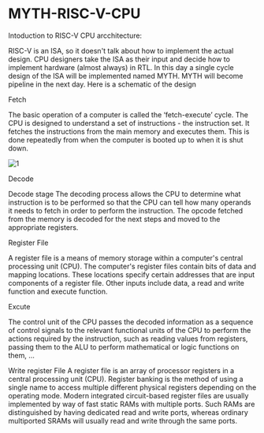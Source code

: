 # MYTH-RISC-V-CPU

Intoduction to RISC-V CPU arcchitecture:

RISC-V is an ISA, so it doesn't talk about how to implement the actual design. CPU designers take the ISA as their input and decide how to implement hardware (almost always) in RTL. In this day a single cycle design of the ISA will be implemented named MYTH. MYTH will become pipeline in the next day. Here is a schematic of the design


Fetch

The basic operation of a computer is called the ‘fetch-execute’ cycle. The CPU is designed to understand a set of instructions - the instruction set. It fetches the instructions from the main memory and executes them. This is done repeatedly from when the computer is booted up to when it is shut down.

![1](https://user-images.githubusercontent.com/67355283/165024096-cfbce379-92bc-453e-a46b-cb758725610f.PNG)


Decode

Decode stage The decoding process allows the CPU to determine what instruction is to be performed so that the CPU can tell how many operands it needs to fetch in order to perform the instruction. The opcode fetched from the memory is decoded for the next steps and moved to the appropriate registers.

Register File

A register file is a means of memory storage within a computer's central processing unit (CPU). The computer's register files contain bits of data and mapping locations. These locations specify certain addresses that are input components of a register file. Other inputs include data, a read and write function and execute function.

Excute

The control unit of the CPU passes the decoded information as a sequence of control signals to the relevant functional units of the CPU to perform the actions required by the instruction, such as reading values from registers, passing them to the ALU to perform mathematical or logic functions on them, ...

Write register File
A register file is an array of processor registers in a central processing unit (CPU). Register banking is the method of using a single name to access multiple different physical registers depending on the operating mode. Modern integrated circuit-based register files are usually implemented by way of fast static RAMs with multiple ports. Such RAMs are distinguished by having dedicated read and write ports, whereas ordinary multiported SRAMs will usually read and write through the same ports.
